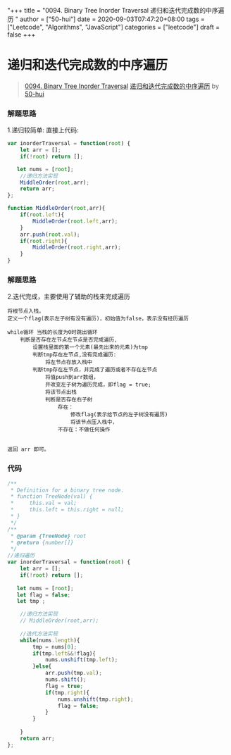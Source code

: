 "+++
title = "0094. Binary Tree Inorder Traversal 递归和迭代完成数的中序遍历 "
author = ["50-hui"]
date = 2020-09-03T07:47:20+08:00
tags = ["Leetcode", "Algorithms", "JavaScript"]
categories = ["leetcode"]
draft = false
+++

# 递归和迭代完成数的中序遍历

> [0094. Binary Tree Inorder Traversal](https://leetcode-cn.com/problems/binary-tree-inorder-traversal/)
> [递归和迭代完成数的中序遍历](https://leetcode-cn.com/problems/binary-tree-inorder-traversal/solution/di-gui-he-die-dai-wan-cheng-shu-de-zhong-xu-bian-l/) by [50-hui](https://leetcode-cn.com/u/50-hui/)

### 解题思路
1.递归较简单:
    直接上代码:
```javascript
var inorderTraversal = function(root) {
    let arr = [];
    if(!root) return [];

   let nums = [root];
    //递归方法实现
    MiddleOrder(root,arr);
    return arr;
};

function MiddleOrder(root,arr){
    if(root.left){
        MiddleOrder(root.left,arr);
    }
    arr.push(root.val);
    if(root.right){
        MiddleOrder(root.right,arr);
    }
}
```
### 解题思路
2.迭代完成，主要使用了辅助的栈来完成遍历

    将根节点入栈，
    定义一个flag(表示左子树有没有遍历)，初始值为false，表示没有经历遍历

    while循环 当栈的长度为0时跳出循环
        判断是否存在左节点左节点是否完成遍历,
            设置栈里面的第一个元素(最先出来的元素)为tmp
            判断tmp存在左节点,没有完成遍历:
                将左节点存放入栈中
            判断tmp存在左节点，并完成了遍历或者不存在左节点
                将值push到arr数组，
                并改变左子树为遍历完成，即flag = true;
                将该节点出栈
                判断是否存在右子树
                    存在：
                        修改flag(表示给节点的左子树没有遍历)
                        将该节点压入栈中，
                    不存在：不做任何操作
    

    返回 arr 即可。

### 代码
```javascript
/**
 * Definition for a binary tree node.
 * function TreeNode(val) {
 *     this.val = val;
 *     this.left = this.right = null;
 * }
 */
/**
 * @param {TreeNode} root
 * @return {number[]}
 */
//递归遍历
var inorderTraversal = function(root) {
    let arr = [];
    if(!root) return [];
   
   let nums = [root];
   let flag = false;
   let tmp ;

    //递归方法实现
    // MiddleOrder(root,arr);
    
    //迭代方法实现
    while(nums.length){
        tmp = nums[0];
        if(tmp.left&&!flag){
            nums.unshift(tmp.left);
        }else{
            arr.push(tmp.val);
            nums.shift();
            flag = true;
            if(tmp.right){
                nums.unshift(tmp.right);
                flag = false;
            }
        }
        
    }
    return arr;
};

